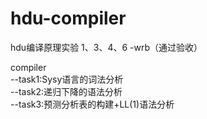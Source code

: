# hdu-compiler
hdu编译原理实验 1、3、4、6 -wrb（通过验收）

compiler  
--task1:Sysy语言的词法分析  
--task2:递归下降的语法分析  
--task3:预测分析表的构建+LL(1)语法分析  
